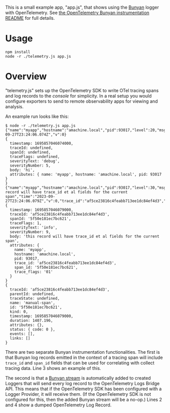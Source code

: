 This is a small example app, "app.js", that shows using the
[Bunyan](https://github.com/trentm/node-bunyan) logger with OpenTelemetry. See
[the OpenTelemetry Bunyan instrumentation README](../) for full details.

# Usage

```
npm install
node -r ./telemetry.js app.js
```

# Overview

"telemetry.js" sets up the OpenTelemetry SDK to write OTel tracing spans and
log records to the *console* for simplicity. In a real setup you would
configure exporters to send to remote observability apps for viewing and
analysis.

An example run looks like this:

```
$ node -r ./telemetry.js app.js
{"name":"myapp","hostname":"amachine.local","pid":93017,"level":20,"msg":"hi","time":"2023-09-27T23:24:06.074Z","v":0}
{
  timestamp: 1695857046074000,
  traceId: undefined,
  spanId: undefined,
  traceFlags: undefined,
  severityText: 'debug',
  severityNumber: 5,
  body: 'hi',
  attributes: { name: 'myapp', hostname: 'amachine.local', pid: 93017 }
}
{"name":"myapp","hostname":"amachine.local","pid":93017,"level":30,"msg":"this record will have trace_id et al fields for the current span","time":"2023-09-27T23:24:06.079Z","v":0,"trace_id":"af5ce23816c4feabb713ee1dc84ef4d3","span_id":"5f50e181ec7bc621","trace_flags":"01"}
{
  timestamp: 1695857046079000,
  traceId: 'af5ce23816c4feabb713ee1dc84ef4d3',
  spanId: '5f50e181ec7bc621',
  traceFlags: 1,
  severityText: 'info',
  severityNumber: 9,
  body: 'this record will have trace_id et al fields for the current span',
  attributes: {
    name: 'myapp',
    hostname: 'amachine.local',
    pid: 93017,
    trace_id: 'af5ce23816c4feabb713ee1dc84ef4d3',
    span_id: '5f50e181ec7bc621',
    trace_flags: '01'
  }
}
{
  traceId: 'af5ce23816c4feabb713ee1dc84ef4d3',
  parentId: undefined,
  traceState: undefined,
  name: 'manual-span',
  id: '5f50e181ec7bc621',
  kind: 0,
  timestamp: 1695857046079000,
  duration: 1407.196,
  attributes: {},
  status: { code: 0 },
  events: [],
  links: []
}
```

There are two separate Bunyan instrumentation functionalities. The first is
that Bunyan log records emitted in the context of a tracing span will include
`trace_id` and `span_id` fields that can be used for correlating with collect
tracing data. Line 3 shows an example of this.

The second is that a [Bunyan
stream](https://github.com/trentm/node-bunyan#streams) is automatically added
to created Loggers that will send every log record to the OpenTelemetry Logs
Bridge API. This means that if the OpenTelemetry SDK has been configured with
a Logger Provider, it will receive them. (If the OpenTelemetry SDK is not
configured for this, then the added Bunyan stream will be a no-op.) Lines 2
and 4 show a dumped OpenTelemetry Log Record.

